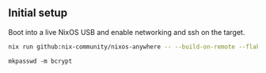 
## Initial setup

Boot into a live NixOS USB and enable networking and ssh on the target.

```sh
nix run github:nix-community/nixos-anywhere -- --build-on-remote --flake .#oddship-thinkpad-x1 --target-host nixos@<IP_ADDRESS>
```

```
mkpasswd -m bcrypt
```